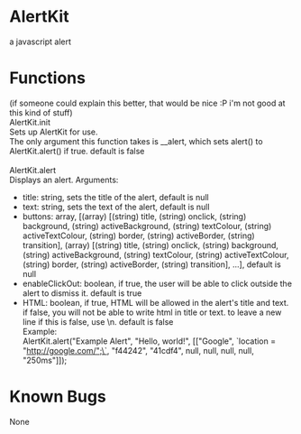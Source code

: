 # AlertKit
a javascript alert
# Functions
(if someone could explain this better, that would be nice :P i'm not good at this kind of stuff)<br>
AlertKit.init<br>
Sets up AlertKit for use.<br>
The only argument this function takes is __alert, which sets alert() to AlertKit.alert() if true.  default is false<br><br>
AlertKit.alert<br>
Displays an alert.
Arguments:
* title: string, sets the title of the alert, default is null
* text: string, sets the text of the alert, default is null
* buttons: array, [(array) [(string) title, (string) onclick, (string) background, (string) activeBackground, (string) textColour, (string) activeTextColour, (string) border, (string) activeBorder, (string) transition], (array) [(string) title, (string) onclick, (string) background, (string) activeBackground, (string) textColour, (string) activeTextColour, (string) border, (string) activeBorder, (string) transition], ...], default is null
* enableClickOut: boolean, if true, the user will be able to click outside the alert to dismiss it.  default is true
* HTML: boolean, if true, HTML will be allowed in the alert's title and text.  if false, you will not be able to write html in title or text.  to leave a new line if this is false, use \n.  default is false<br>
Example:<br>
AlertKit.alert("Example Alert", "Hello, world!", [["Google", \`location = "http://google.com/";\`, "f44242", "41cdf4", null, null, null, null, "250ms"]]);
# Known Bugs
None
